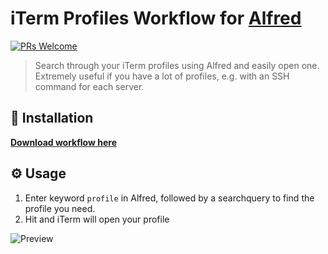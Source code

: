 # iTerm Profiles Workflow for [Alfred](http://www.alfredapp.com)

[![PRs Welcome](https://img.shields.io/badge/PRs-welcome-brightgreen.svg?style=flat)](http://makeapullrequest.com)

> Search through your iTerm profiles using Alfred and easily open one. Extremely useful if you have a lot of profiles, e.g. with an SSH command for each server.

## 🔧 Installation

**[Download workflow here](https://github.com/jessedobbelaere/alfred-iterm-profiles-workflow/releases)**

## ⚙️ Usage

1. Enter keyword `profile` in Alfred, followed by a searchquery to find the profile you need.
2. Hit <enter> and iTerm will open your profile

![Preview](https://i.imgur.com/TKlKLct.png)
